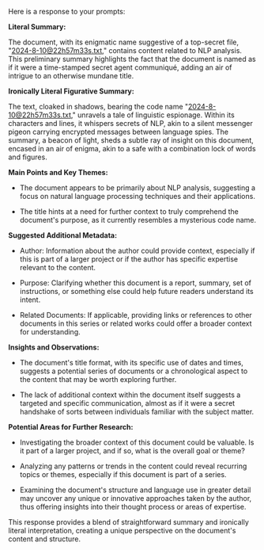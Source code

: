 
Here is a response to your prompts: 

**Literal Summary:**

The document, with its enigmatic name suggestive of a top-secret file, "2024-8-10@22h57m33s.txt," contains content related to NLP analysis. This preliminary summary highlights the fact that the document is named as if it were a time-stamped secret agent communiqué, adding an air of intrigue to an otherwise mundane title. 

**Ironically Literal Figurative Summary:**

The text, cloaked in shadows, bearing the code name "2024-8-10@22h57m33s.txt," unravels a tale of linguistic espionage. Within its characters and lines, it whispers secrets of NLP, akin to a silent messenger pigeon carrying encrypted messages between language spies. The summary, a beacon of light, sheds a subtle ray of insight on this document, encased in an air of enigma, akin to a safe with a combination lock of words and figures.

**Main Points and Key Themes:**

- The document appears to be primarily about NLP analysis, suggesting a focus on natural language processing techniques and their applications. 

- The title hints at a need for further context to truly comprehend the document's purpose, as it currently resembles a mysterious code name. 

**Suggested Additional Metadata:**

- Author: Information about the author could provide context, especially if this is part of a larger project or if the author has specific expertise relevant to the content. 

- Purpose: Clarifying whether this document is a report, summary, set of instructions, or something else could help future readers understand its intent. 

- Related Documents: If applicable, providing links or references to other documents in this series or related works could offer a broader context for understanding. 

**Insights and Observations:**

- The document's title format, with its specific use of dates and times, suggests a potential series of documents or a chronological aspect to the content that may be worth exploring further. 

- The lack of additional context within the document itself suggests a targeted and specific communication, almost as if it were a secret handshake of sorts between individuals familiar with the subject matter. 

**Potential Areas for Further Research:**

- Investigating the broader context of this document could be valuable. Is it part of a larger project, and if so, what is the overall goal or theme? 

- Analyzing any patterns or trends in the content could reveal recurring topics or themes, especially if this document is part of a series. 

- Examining the document's structure and language use in greater detail may uncover any unique or innovative approaches taken by the author, thus offering insights into their thought process or areas of expertise. 

This response provides a blend of straightforward summary and ironically literal interpretation, creating a unique perspective on the document's content and structure.

